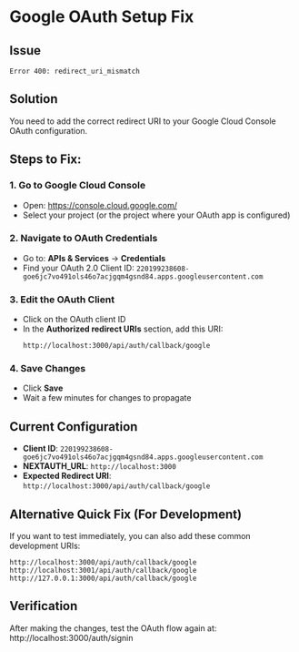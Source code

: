 # Google OAuth Setup Fix

## Issue
```
Error 400: redirect_uri_mismatch
```

## Solution
You need to add the correct redirect URI to your Google Cloud Console OAuth configuration.

## Steps to Fix:

### 1. Go to Google Cloud Console
- Open: https://console.cloud.google.com/
- Select your project (or the project where your OAuth app is configured)

### 2. Navigate to OAuth Credentials
- Go to: **APIs & Services** → **Credentials**
- Find your OAuth 2.0 Client ID: `220199238608-goe6jc7vo491ols46o7acjgqm4gsnd84.apps.googleusercontent.com`

### 3. Edit the OAuth Client
- Click on the OAuth client ID
- In the **Authorized redirect URIs** section, add this URI:
  ```
  http://localhost:3000/api/auth/callback/google
  ```

### 4. Save Changes
- Click **Save**
- Wait a few minutes for changes to propagate

## Current Configuration
- **Client ID**: `220199238608-goe6jc7vo491ols46o7acjgqm4gsnd84.apps.googleusercontent.com`
- **NEXTAUTH_URL**: `http://localhost:3000`
- **Expected Redirect URI**: `http://localhost:3000/api/auth/callback/google`

## Alternative Quick Fix (For Development)
If you want to test immediately, you can also add these common development URIs:
```
http://localhost:3000/api/auth/callback/google
http://localhost:3001/api/auth/callback/google
http://127.0.0.1:3000/api/auth/callback/google
```

## Verification
After making the changes, test the OAuth flow again at:
http://localhost:3000/auth/signin
